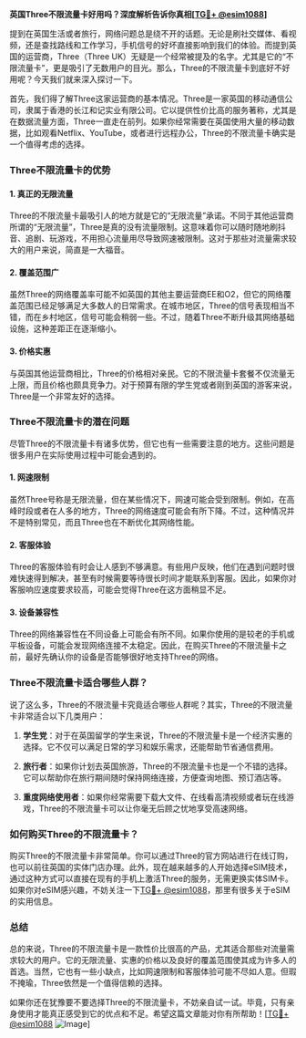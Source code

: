 **英国Three不限流量卡好用吗？深度解析告诉你真相[[TG💪+ @esim1088](https://t.me/s/esim1088)]**

提到在英国生活或者旅行，网络问题总是绕不开的话题。无论是刷社交媒体、看视频，还是查找路线和工作学习，手机信号的好坏直接影响到我们的体验。而提到英国的运营商，Three（Three UK）无疑是一个经常被提及的名字。尤其是它的“不限流量卡”，更是吸引了无数用户的目光。那么，Three的不限流量卡到底好不好用呢？今天我们就来深入探讨一下。

首先，我们得了解Three这家运营商的基本情况。Three是一家英国的移动通信公司，隶属于香港的长江和记实业有限公司。它以提供性价比高的服务著称，尤其是在数据流量方面，Three一直走在前列。如果你经常需要在英国使用大量的移动数据，比如观看Netflix、YouTube，或者进行远程办公，Three的不限流量卡确实是一个值得考虑的选择。

### Three不限流量卡的优势

#### 1. **真正的无限流量**
Three的不限流量卡最吸引人的地方就是它的“无限流量”承诺。不同于其他运营商所谓的“无限流量”，Three是真的没有流量限制。这意味着你可以随时随地刷抖音、追剧、玩游戏，不用担心流量用尽导致网速被限制。这对于那些对流量需求较大的用户来说，简直是一大福音。

#### 2. **覆盖范围广**
虽然Three的网络覆盖率可能不如英国的其他主要运营商EE和O2，但它的网络覆盖范围已经足够满足大多数人的日常需求。在城市地区，Three的信号表现相当不错，而在乡村地区，信号可能会稍弱一些。不过，随着Three不断升级其网络基础设施，这种差距正在逐渐缩小。

#### 3. **价格实惠**
与英国其他运营商相比，Three的价格相对亲民。它的不限流量卡套餐不仅流量无上限，而且价格也颇具竞争力。对于预算有限的学生党或者刚到英国的游客来说，Three是一个非常友好的选择。

### Three不限流量卡的潜在问题

尽管Three的不限流量卡有诸多优势，但它也有一些需要注意的地方。这些问题是很多用户在实际使用过程中可能会遇到的。

#### 1. **网速限制**
虽然Three号称是无限流量，但在某些情况下，网速可能会受到限制。例如，在高峰时段或者在人多的地方，Three的网络速度可能会有所下降。不过，这种情况并不是特别常见，而且Three也在不断优化其网络性能。

#### 2. **客服体验**
Three的客服体验有时会让人感到不够满意。有些用户反映，他们在遇到问题时很难快速得到解决，甚至有时候需要等待很长时间才能联系到客服。因此，如果你对客服响应速度要求较高，可能会觉得Three在这方面稍显不足。

#### 3. **设备兼容性**
Three的网络兼容性在不同设备上可能会有所不同。如果你使用的是较老的手机或平板设备，可能会发现网络连接不太稳定。因此，在购买Three的不限流量卡之前，最好先确认你的设备是否能够很好地支持Three的网络。

### Three不限流量卡适合哪些人群？

说了这么多，Three的不限流量卡究竟适合哪些人群呢？其实，Three的不限流量卡非常适合以下几类用户：

1. **学生党**：对于在英国留学的学生来说，Three的不限流量卡是一个经济实惠的选择。它不仅可以满足日常的学习和娱乐需求，还能帮助节省通信费用。
   
2. **旅行者**：如果你计划去英国旅游，Three的不限流量卡也是一个不错的选择。它可以帮助你在旅行期间随时保持网络连接，方便查询地图、预订酒店等。

3. **重度网络使用者**：如果你经常需要下载大文件、在线看高清视频或者玩在线游戏，Three的不限流量卡可以让你毫无后顾之忧地享受高速网络。

### 如何购买Three的不限流量卡？

购买Three的不限流量卡非常简单。你可以通过Three的官方网站进行在线订购，也可以前往英国的实体门店办理。此外，现在越来越多的人开始选择eSIM技术，通过这种方式可以直接在现有的手机上激活Three的服务，无需更换实体SIM卡。如果你对eSIM感兴趣，不妨关注一下[TG💪+ @esim1088](https://t.me/s/esim1088)，那里有很多关于eSIM的实用信息。

### 总结

总的来说，Three的不限流量卡是一款性价比很高的产品，尤其适合那些对流量需求较大的用户。它的无限流量、实惠的价格以及良好的覆盖范围使其成为许多人的首选。当然，它也有一些小缺点，比如网速限制和客服体验可能不尽如人意。但瑕不掩瑜，Three依然是一个值得信赖的选择。

如果你还在犹豫要不要选择Three的不限流量卡，不妨亲自试一试。毕竟，只有亲身使用才能真正感受到它的优点和不足。希望这篇文章能对你有所帮助！[[TG💪+ @esim1088](https://t.me/s/esim1088) ![Image](https://i.postimg.cc/4NQfJmqS/Snipaste-2025-05-13-00-14-12.png)]
